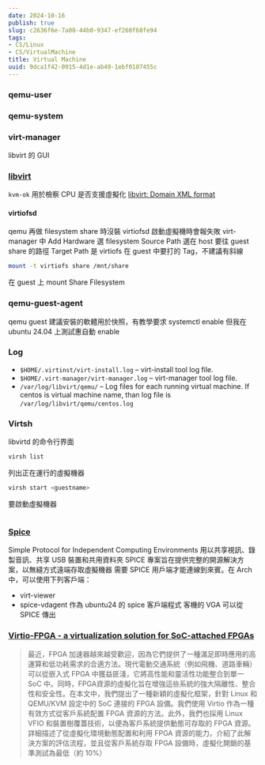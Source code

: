 ```yaml
---
date: 2024-10-16
publish: true
slug: c2636f6e-7a00-44b0-9347-ef260f68fe94
tags:
- CS/Linux
- CS/VirtualMachine
title: Virtual Machine
uuid: 9dca1f42-0915-4d1e-ab49-1ebf0107455c
---
```

### qemu-user

### qemu-system

### virt-manager

libvirt 的 GUI

### [libvirt](https://libvirt.org/)

`kvm-ok` 用於檢察 CPU 是否支援虛擬化
[libvirt: Domain XML format](https://libvirt.org/formatdomain.html)

#### virtiofsd

qemu 再做 filesystem share 時沒裝 virtiofsd 啟動虛擬機時會報失敗
virt-manager 中 Add Hardware 選 filesystem
Source Path 選在 host  要往 guest share 的路徑
Target Path 是 virtiofs 在 guest 中要打的 Tag，不建議有斜線

```sh
mount -t virtiofs share /mnt/share
```

在 guest 上 mount Share Filesystem

### qemu-guest-agent

qemu guest 建議安裝的軟體用於快照，有教學要求 systemctl enable 但我在 ubuntu 24.04 上測試惠自動 enable

### Log

- `$HOME/.virtinst/virt-install.log` – virt-install tool log file.
- `$HOME/.virt-manager/virt-manager.log` – virt-manager tool log file.
- `/var/log/libvirt/qemu/` – Log files for each running virtual machine. If centos is virtual machine name, than log file is `/var/log/libvirt/qemu/centos.log`

### Virtsh

libvirtd 的命令行界面

```sh
virsh list
```

列出正在運行的虛擬機器

```sh
virsh start <guestname>
```

要啟動虛擬機器

```sh

```

### [Spice](https://spice-space.org/)

Simple Protocol for Independent Computing Environments
用以共享視訊、錄製音訊、共享 USB 裝置和共用資料夾
SPICE 專案旨在提供完整的開源解決方案，以無縫方式遠端存取虛擬機器
需要 SPICE 用戶端才能連線到來賓。在 Arch 中，可以使用下列客戶端：

- virt-viewer
- spice-vdagent 作為 ubuntu24 的 spice 客戶端程式
  客機的 VGA 可以從 SPICE 傳出

### [Virtio-FPGA - a virtualization solution for SoC-attached FPGAs](https://arxiv.org/abs/2304.01721)

> 最近，FPGA 加速器越來越受歡迎，因為它們提供了一種滿足即時應用的高運算和低功耗需求的合適方法。現代電動交通系統（例如飛機、道路車輛）可以從嵌入式 FPGA 中獲益匪淺，它將高性能和靈活性功能整合到單一 SoC 中。同時，FPGA資源的虛擬化旨在增強這些系統的強大隔離性、整合性和安全性。在本文中，我們提出了一種新穎的虛擬化框架，針對 Linux 和 QEMU/KVM 設定中的 SoC 連接的 FPGA 設備。我們使用 Virtio 作為一種有效方式從客戶系統配置 FPGA 資源的方法。此外，我們也採用 Linux VFIO 和裝置樹覆蓋技術，以便為客戶系統提供動態可存取的 FPGA 資源。詳細描述了從虛擬化環境動態配置和利用 FPGA 資源的能力。介紹了此解決方案的評估流程，並且從客戶系統存取 FPGA 設備時，虛擬化開銷的基準測試為最低（約 10%）
